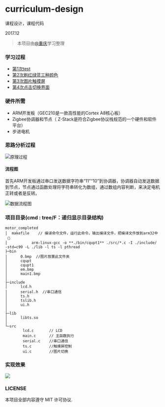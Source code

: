 # curriculum-design
课程设计，课程代码

2017.12
> 本项目由[@重庆](https://github.com/HuangCongQing/curriculum-design)学习整理

### 学习过程

* [第1次test](./cqupt3/03_day_2)
* [第2次刷红绿蓝三种颜色](./02_day/02_code)
* [第3次图片触摸屏](./cqupt3/03_day_2)
* [第4次点击切换界面](./cquptALL/03_day)

### 硬件所需
* ARM开发板（GEC210是一款高性能的Cortex A8核心板）
* Zigbee协调器和节点（ Z-Stack是符合Zigbee协议栈规范的一个硬件和软件平台）
* 步进电机

### 思路分析过程

![原理过程](https://upload-images.jianshu.io/upload_images/4340772-47c6685733e8c2a7.png?imageMogr2/auto-orient/strip%7CimageView2/2/w/1240)

#### 流程图

首先ARM开发板通过串口发送数据字符串“11”“10”到协调器，协调器自动发送数据到节点，节点通过函数处理将字符串转化为数组，通过数组内容判断，来决定电机正转或者是反转。

![数据流程图](https://upload-images.jianshu.io/upload_images/4340772-83a0284e2f85c27d.png?imageMogr2/auto-orient/strip%7CimageView2/2/w/1240)

### 项目目录(cmd : tree/F：递归显示目录结构)
```
motor_completed
│  makefile    // 编译命令文件，运行此命令，输出编译文件，把编译文件放到arm32中（）
│           arm-linux-gcc -o **./bin/cqupt1** ./src/*.c -I ./include/ -std=c99 -L ./lib -l ts -l pthread
├─bin
│      0.bmp  //图片放置此文件夹
│      cqupt
│      cqupt1
│      em.bmp
│      main1.bmp
│
├─include
│      lcd.h     
│      serial.h  //串口通信
│      ts.h
│      tslib.h
│      ui.h
│
├─lib
│      libts.so
│
└─src
        lcd.c       // LCD
        main.c      // 主函数执行
        serial.c    //串口通信
        ts.c        //触摸屏控制
        ui.c        //图片切换

```

### 实现效果


![](https://upload-images.jianshu.io/upload_images/4340772-39e1b0991dafb853.png?imageMogr2/auto-orient/strip%7CimageView2/2/w/1240)

### LICENSE

本项目全部内容遵守 MIT 许可协议.
